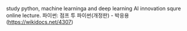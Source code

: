 study python, machine learninga and deep learning
AI innovation squre online lecture.
파이썬: 점프 투 파이썬(개정판) - 박응용 (https://wikidocs.net/4307)